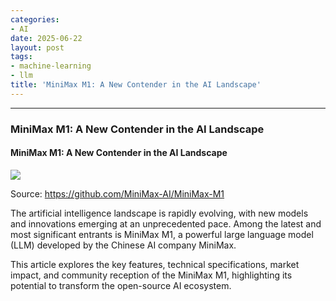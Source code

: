 ```yaml
---
categories:
- AI
date: 2025-06-22
layout: post
tags:
- machine-learning
- llm
title: 'MiniMax M1: A New Contender in the AI Landscape'
---
```



* * *

### MiniMax M1: A New Contender in the AI Landscape

#### MiniMax M1: A New Contender in the AI Landscape

![](https://cdn-images-1.medium.com/max/800/1*xDKDe7Naz6SYkRnZAcj1_w.png)

Source: <https://github.com/MiniMax-AI/MiniMax-M1>

The artificial intelligence landscape is rapidly evolving, with new models and innovations emerging at an unprecedented pace. Among the latest and most significant entrants is MiniMax M1, a powerful large language model (LLM) developed by the Chinese AI company MiniMax.

This article explores the key features, technical specifications, market impact, and community reception of the MiniMax M1, highlighting its potential to transform the open-source AI ecosystem.